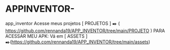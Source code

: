 # APPINVENTOR-
app_inventor 
Acesse meus projetos [ PROJETOS ] ✒️ ( https://github.com/rennanda19/APP_INVENTOR/tree/main/PROJETO )
PARA ACESSAR MEU APK: Vá em [ ASSETS ] ✒️(https://github.com/rennanda19/APP_INVENTOR/tree/main/assets)
